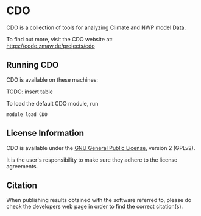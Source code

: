 # CDO

CDO is a collection of tools for analyzing Climate and NWP model Data.

To find out more, visit the CDO website at: https://code.zmaw.de/projects/cdo

## Running CDO

CDO is available on these machines:

TODO: insert table

To load the default CDO module, run

    module load CDO

## License Information

CDO is available under the [GNU General Public License](https://www.gnu.org/licenses/old-licenses/gpl-2.0.html), version 2 (GPLv2).

It is the user's responsibility to make sure they adhere to the license agreements.

## Citation

When publishing results obtained with the software referred to, please do check the developers web page in order to find the correct citation(s).
